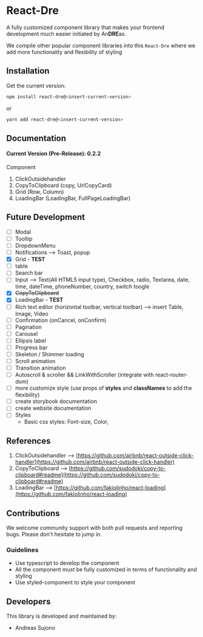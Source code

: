 # React-Dre
A fully customized component library that makes your frontend development much easier initiated by An**DRE**as.

We compile other popular component libraries into this `React-Dre` where we add more functionality and flexibility of styling

## Installation

Get the current version:

```bash
npm install react-dre@<insert-current-version>
```

or

```bash
yarn add react-dre@<insert-current-version>
```

## Documentation
#### Current Version (Pre-Release): 0.2.2
Component
1) ClickOutsidehandler
2) CopyToClipboard (copy, UrlCopyCard)
3) Grid (Row, Column)
4) LoadingBar (LoadingBar, FullPageLoadingBar)

## Future Development
* [ ] Modal
* [ ] Tooltip
* [ ] DropdownMenu
* [ ] Notifications --> Toast, popup
* [x] Grid - **TEST**
* [ ] table
* [ ] Search bar
* [ ] Input --> Text(All HTML5 input type), Checkbox, radio, Textarea, date, time, dateTime, phoneNumber, country, switch toogle
* [x] ~~CopyToClipboard~~
* [x] LoadingBar - **TEST**
* [ ] Rich text editor (horizontal toolbar, vertical toolbar) --> insert Table, Image, Video
* [ ] Confirmation (onCancel, onConfirm)
* [ ] Pagination
* [ ] Carousel
* [ ] Ellipsis label
* [ ] Progress bar
* [ ] Skeleton / Shimmer loading 
* [ ] Scroll animation
* [ ] Transition animation
* [ ] Autoscroll & scroller && LinkWithScroller (integrate with react-router-dom)
* [ ] more customize style (use props of **styles** and **classNames** to add the flexibility)
* [ ] create storybook documentation
* [ ] create website documentation
* [ ] Styles
    - Basic css styles: Font-size, Color, 
    
## References
1) ClickOutsidehandler --> [https://github.com/airbnb/react-outside-click-handler](https://github.com/airbnb/react-outside-click-handler)
2) CopyToClipboard --> [https://github.com/sudodoki/copy-to-clipboard#readme](https://github.com/sudodoki/copy-to-clipboard#readme)
3) LoadingBar --> [https://github.com/fakiolinho/react-loading](https://github.com/fakiolinho/react-loading)

## Contributions
We welcome community support with both pull requests and reporting bugs. Please don't hesitate to jump in.

### Guidelines
- Use typescript to develop the component
- All the component must be fully customized in terms of functionality and styling
- Use styled-component to style your component

## Developers
This library is developed and maintained by:
- Andreas Sujono

<br/>
